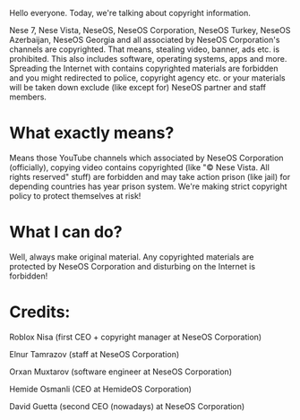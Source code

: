 Hello everyone. Today, we're talking about copyright information. 

Nese 7, Nese Vista, NeseOS, NeseOS Corporation, NeseOS Turkey, NeseOS Azerbaijan, NeseOS Georgia and all associated by NeseOS Corporation's channels are copyrighted. That means, stealing video, banner, ads etc. is prohibited. This also includes software, operating systems, apps and more. Spreading the Internet with contains copyrighted materials are forbidden and you might redirected to police, copyright agency etc. or your materials will be taken down exclude (like except for) NeseOS partner and staff members.

# What exactly means?

Means those YouTube channels which associated by NeseOS Corporation (officially), copying video contains copyrighted (like "© Nese Vista. All rights reserved" stuff) are forbidden and may take action prison (like jail) for depending countries has year prison system. We're making strict copyright policy to protect themselves at risk!

# What I can do?

Well, always make original material. Any copyrighted materials are protected by NeseOS Corporation and disturbing on the Internet is forbidden!

# Credits:

Roblox Nisa (first CEO + copyright manager at NeseOS Corporation)

Elnur Tamrazov (staff at NeseOS Corporation)

Orxan Muxtarov (software engineer at NeseOS Corporation)

Hemide Osmanli (CEO at HemideOS Corporation)

David Guetta (second CEO (nowadays) at NeseOS Corporation)
